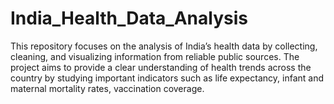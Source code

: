 # India_Health_Data_Analysis
This repository focuses on the analysis of India’s health data by collecting, cleaning, and visualizing information from reliable public sources. The project aims to provide a clear understanding of health trends across the country by studying important indicators such as life expectancy, infant and maternal mortality rates, vaccination coverage.
